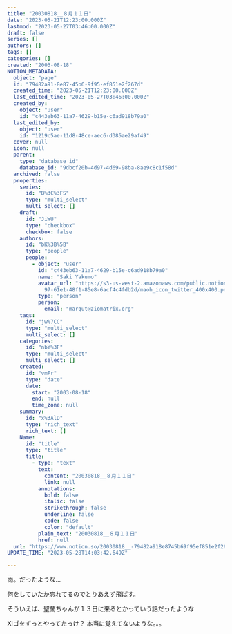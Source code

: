 ```yaml
---
title: "20030818__８月１１日"
date: "2023-05-21T12:23:00.000Z"
lastmod: "2023-05-27T03:46:00.000Z"
draft: false
series: []
authors: []
tags: []
categories: []
created: "2003-08-18"
NOTION_METADATA:
  object: "page"
  id: "79482a91-8e87-45b6-9f95-ef851e2f267d"
  created_time: "2023-05-21T12:23:00.000Z"
  last_edited_time: "2023-05-27T03:46:00.000Z"
  created_by:
    object: "user"
    id: "c443eb63-11a7-4629-b15e-c6ad918b79a0"
  last_edited_by:
    object: "user"
    id: "1219c5ae-11d8-48ce-aec6-d385ae29af49"
  cover: null
  icon: null
  parent:
    type: "database_id"
    database_id: "9dbcf20b-4d97-4d69-98ba-8ae9c8c1f58d"
  archived: false
  properties:
    series:
      id: "B%3C%3FS"
      type: "multi_select"
      multi_select: []
    draft:
      id: "JiWU"
      type: "checkbox"
      checkbox: false
    authors:
      id: "bK%3B%5B"
      type: "people"
      people:
        - object: "user"
          id: "c443eb63-11a7-4629-b15e-c6ad918b79a0"
          name: "Saki Yakumo"
          avatar_url: "https://s3-us-west-2.amazonaws.com/public.notion-static.com/3ad1c4\
            97-61e1-48f1-85e8-6acf4c4fdb2d/maoh_icon_twitter_400x400.png"
          type: "person"
          person:
            email: "marqut@ziomatrix.org"
    tags:
      id: "jw%7CC"
      type: "multi_select"
      multi_select: []
    categories:
      id: "nbY%3F"
      type: "multi_select"
      multi_select: []
    created:
      id: "vmFr"
      type: "date"
      date:
        start: "2003-08-18"
        end: null
        time_zone: null
    summary:
      id: "x%3AlD"
      type: "rich_text"
      rich_text: []
    Name:
      id: "title"
      type: "title"
      title:
        - type: "text"
          text:
            content: "20030818__８月１１日"
            link: null
          annotations:
            bold: false
            italic: false
            strikethrough: false
            underline: false
            code: false
            color: "default"
          plain_text: "20030818__８月１１日"
          href: null
  url: "https://www.notion.so/20030818__-79482a918e8745b69f95ef851e2f267d"
UPDATE_TIME: "2023-05-28T14:03:42.649Z"

---
```

<link rel="stylesheet" href="https://cdn.jsdelivr.net/npm/katex@0.16.2/dist/katex.min.css" integrity="sha384-bYdxxUwYipFNohQlHt0bjN/LCpueqWz13HufFEV1SUatKs1cm4L6fFgCi1jT643X" crossorigin="anonymous">


雨。だったような…


何をしていたか忘れてるのでとりあえず飛ばす。


そういえば、聖蘭ちゃんが１３日に来るとかっていう話だったような


XIゴをずっとやってたっけ？ 本当に覚えてないような。。。

